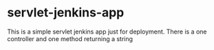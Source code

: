 # servlet-jenkins-app
This is a simple servlet jenkins app just for deployment. There is a one controller and one method returning a string
